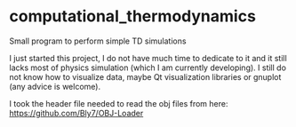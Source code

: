 # computational_thermodynamics
Small program to perform simple TD simulations

I just started this project, I do not have much time to dedicate to it and it still lacks most of physics simulation (which I am currently developing).
I still do not know how to visualize data, maybe Qt visualization libraries or gnuplot (any advice is welcome).

I took the header file needed to read the obj files from here: https://github.com/Bly7/OBJ-Loader
